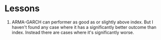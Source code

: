 # Lessons

1. ARMA-GARCH can performer as good as or slightly above index. But I haven't found any case where it has a significantly better outcome than index. Instead there are cases where it's significantly worse.